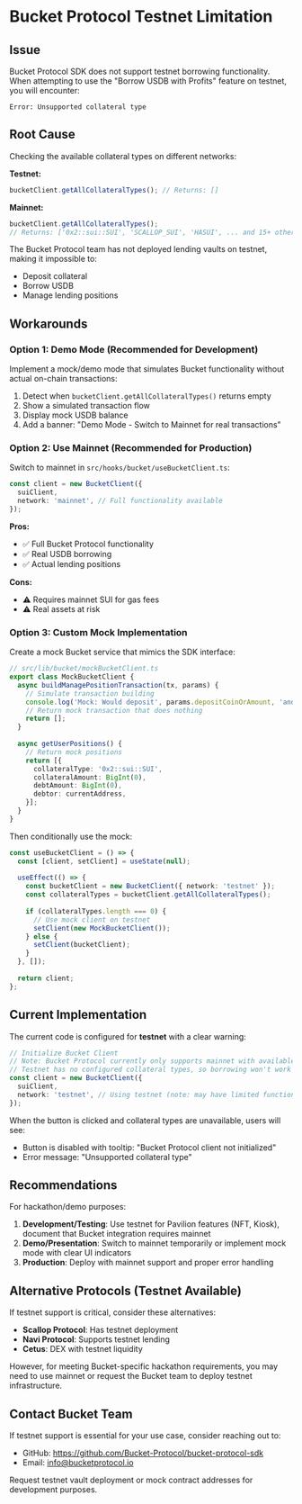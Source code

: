 # Bucket Protocol Testnet Limitation

## Issue

Bucket Protocol SDK does not support testnet borrowing functionality. When attempting to use the "Borrow USDB with Profits" feature on testnet, you will encounter:

```
Error: Unsupported collateral type
```

## Root Cause

Checking the available collateral types on different networks:

**Testnet:**
```typescript
bucketClient.getAllCollateralTypes(); // Returns: []
```

**Mainnet:**
```typescript
bucketClient.getAllCollateralTypes(); 
// Returns: ['0x2::sui::SUI', 'SCALLOP_SUI', 'HASUI', ... and 15+ other tokens]
```

The Bucket Protocol team has not deployed lending vaults on testnet, making it impossible to:
- Deposit collateral
- Borrow USDB
- Manage lending positions

## Workarounds

### Option 1: Demo Mode (Recommended for Development)

Implement a mock/demo mode that simulates Bucket functionality without actual on-chain transactions:

1. Detect when `bucketClient.getAllCollateralTypes()` returns empty
2. Show a simulated transaction flow
3. Display mock USDB balance
4. Add a banner: "Demo Mode - Switch to Mainnet for real transactions"

### Option 2: Use Mainnet (Recommended for Production)

Switch to mainnet in `src/hooks/bucket/useBucketClient.ts`:

```typescript
const client = new BucketClient({
  suiClient,
  network: 'mainnet', // Full functionality available
});
```

**Pros:**
- ✅ Full Bucket Protocol functionality
- ✅ Real USDB borrowing
- ✅ Actual lending positions

**Cons:**
- ⚠️ Requires mainnet SUI for gas fees
- ⚠️ Real assets at risk

### Option 3: Custom Mock Implementation

Create a mock Bucket service that mimics the SDK interface:

```typescript
// src/lib/bucket/mockBucketClient.ts
export class MockBucketClient {
  async buildManagePositionTransaction(tx, params) {
    // Simulate transaction building
    console.log('Mock: Would deposit', params.depositCoinOrAmount, 'and borrow', params.borrowAmount);
    // Return mock transaction that does nothing
    return [];
  }
  
  async getUserPositions() {
    // Return mock positions
    return [{
      collateralType: '0x2::sui::SUI',
      collateralAmount: BigInt(0),
      debtAmount: BigInt(0),
      debtor: currentAddress,
    }];
  }
}
```

Then conditionally use the mock:

```typescript
const useBucketClient = () => {
  const [client, setClient] = useState(null);
  
  useEffect(() => {
    const bucketClient = new BucketClient({ network: 'testnet' });
    const collateralTypes = bucketClient.getAllCollateralTypes();
    
    if (collateralTypes.length === 0) {
      // Use mock client on testnet
      setClient(new MockBucketClient());
    } else {
      setClient(bucketClient);
    }
  }, []);
  
  return client;
};
```

## Current Implementation

The current code is configured for **testnet** with a clear warning:

```typescript
// Initialize Bucket Client
// Note: Bucket Protocol currently only supports mainnet with available collateral types
// Testnet has no configured collateral types, so borrowing won't work on testnet
const client = new BucketClient({
  suiClient,
  network: 'testnet', // Using testnet (note: may have limited functionality)
});
```

When the button is clicked and collateral types are unavailable, users will see:
- Button is disabled with tooltip: "Bucket Protocol client not initialized"
- Error message: "Unsupported collateral type"

## Recommendations

For hackathon/demo purposes:

1. **Development/Testing**: Use testnet for Pavilion features (NFT, Kiosk), document that Bucket integration requires mainnet
2. **Demo/Presentation**: Switch to mainnet temporarily or implement mock mode with clear UI indicators
3. **Production**: Deploy with mainnet support and proper error handling

## Alternative Protocols (Testnet Available)

If testnet support is critical, consider these alternatives:

- **Scallop Protocol**: Has testnet deployment
- **Navi Protocol**: Supports testnet lending
- **Cetus**: DEX with testnet liquidity

However, for meeting Bucket-specific hackathon requirements, you may need to use mainnet or request the Bucket team to deploy testnet infrastructure.

## Contact Bucket Team

If testnet support is essential for your use case, consider reaching out to:
- GitHub: https://github.com/Bucket-Protocol/bucket-protocol-sdk
- Email: info@bucketprotocol.io

Request testnet vault deployment or mock contract addresses for development purposes.

